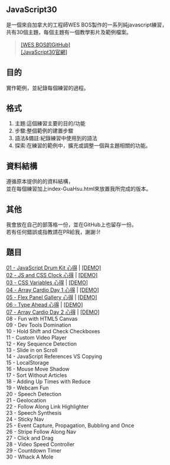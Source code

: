 ## JavaScript30
是一個來自加拿大的工程師WES BOS製作的一系列純javascript練習，  
共有30個主題，每個主題有一個教學影片及範例檔案。  
>[[WES BOS的GitHub]](https://github.com/wesbos/JavaScript30)  
[[JavaScript30官網]](https://javascript30.com/)

## 目的
實作範例，並紀錄每個練習的過程。  

## 格式
1. 主題:這個練習主要的目的/功能  
2. 步驟:整個範例的建置步驟  
3. 語法&備註:紀錄練習中使用到的語法  
4. 探索:在練習的範例中，擴充或調整一個與主題相關的功能。

## 資料結構
遵循原本提供的的資料結構，  
並在每個練習加上index-GuaHsu.html來放置我所完成的版本。

## 其他
我會放在自己的部落格一份，並在GitHub上也留存一份。  
若有任何錯誤或指教請在PR給我，謝謝:)!

## 題目
[01 - JavaScript Drum Kit 心得](https://github.com/guahsu/JavaScript30/tree/master/01_Java-Script-Drum-Kit) 
| [[DEMO]](https://guahsu.github.io/JavaScript30/01_Java-Script-Drum-Kit/index-GuaHsu.html)  
[02 - JS and CSS Clock 心得](https://github.com/guahsu/JavaScript30/tree/master/02_JS-and-CSS-Clock) 
| [[DEMO]](https://guahsu.github.io/JavaScript30/02_JS-and-CSS-Clock/index-GuaHsu.html)  
[03 - CSS Variables 心得](https://github.com/guahsu/JavaScript30/tree/master/03_CSS-Variables) 
| [[DEMO]](https://guahsu.github.io/JavaScript30/03_CSS-Variables/index-GuaHsu.html)  
[04 - Array Cardio Day 1 心得](https://github.com/guahsu/JavaScript30/tree/master/04_Array-Cardio-Day-1) 
| [[DEMO]](https://guahsu.github.io/JavaScript30/04_Array-Cardio-Day-1/index-GuaHsu.html)  
[05 - Flex Panel Gallery 心得](https://github.com/guahsu/JavaScript30/tree/master/05_Flex-Panel-Gallery) 
| [[DEMO]](https://guahsu.github.io/JavaScript30//05_Flex-Panel-Gallery/index-GuaHsu.html)  
[06 - Type Ahead 心得](https://github.com/guahsu/JavaScript30/tree/master/06_Type-Ahead) 
| [[DEMO]](https://guahsu.github.io/JavaScript30/06_Type-Ahead/index-GuaHsu.html)  
[07 - Array Cardio Day 2 心得](https://github.com/guahsu/JavaScript30/tree/master/07_Array-Cardio-Day-2) 
| [[DEMO]](https://guahsu.github.io/JavaScript30/07_Array-Cardio-Day-2/index-GuaHsu.html)  
08 - Fun with HTML5 Canvas  
09 - Dev Tools Domination  
10 - Hold Shift and Check Checkboxes  
11 - Custom Video Player  
12 - Key Sequence Detection  
13 - Slide in on Scroll  
14 - JavaScript References VS Copying  
15 - LocalStorage  
16 - Mouse Move Shadow  
17 - Sort Without Articles  
18 - Adding Up Times with Reduce  
19 - Webcam Fun  
20 - Speech Detection  
21 - Geolocation  
22 - Follow Along Link Highlighter  
23 - Speech Synthesis  
24 - Sticky Nav  
25 - Event Capture, Propagation, Bubbling and Once  
26 - Stripe Follow Along Nav  
27 - Click and Drag  
28 - Video Speed Controller  
29 - Countdown Timer  
30 - Whack A Mole  

